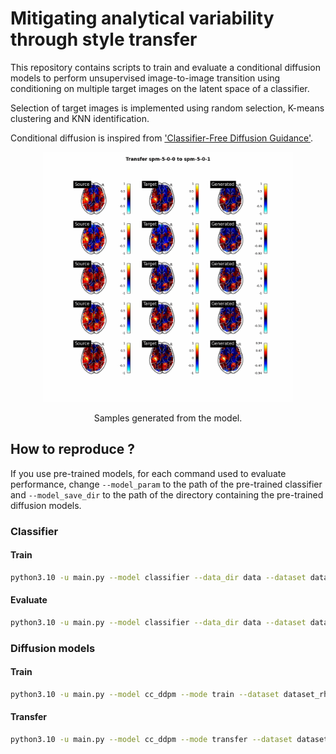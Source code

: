 # Mitigating analytical variability through style transfer

This repository contains scripts to train and evaluate a conditional diffusion models to perform unsupervised image-to-image transition using conditioning on multiple target images on the latent space of a classifier. 

Selection of target images is implemented using random selection, K-means clustering and KNN identification. 

Conditional diffusion is inspired from ['Classifier-Free Diffusion Guidance'](https://arxiv.org/abs/2207.12598). 

<p align = "center">
<img width="400" src="results/transfers.gif"/img>
</p>
<p align = "center">
Samples generated from the model.
</p>

## How to reproduce ? 

If you use pre-trained models, for each command used to evaluate performance, change `--model_param` to the path of the pre-trained classifier and `--model_save_dir` to the path of the directory containing the pre-trained diffusion models. 

### Classifier

#### Train
```bash
python3.10 -u main.py --model classifier --data_dir data --dataset dataset_rh_4classes --labels pipelines --model_save_dir results/models --batch_size 64 --lrate 1e-4 --n_epoch 150
```

#### Evaluate 

```bash 
python3.10 -u main.py --model classifier --data_dir data --dataset dataset_rh_4classes --labels pipelines --mode test --model_param ./results/models/classifier_b-64_lr-1e-04_epochs_150.pth
```

### Diffusion models 
#### Train 

```bash
python3.10 -u main.py --model cc_ddpm --mode train --dataset dataset_rh_4classes --labels pipelines --model_save_dir results/models --batch_size 8 --lrate 1e-4 --n_epoch 200 --n_classes 4 --sample_dir results/samples
```

#### Transfer

```bash
python3.10 -u main.py --model cc_ddpm --mode transfer --dataset dataset_rh_4classes --labels pipelines --model_save_dir results/models --test_iter 200 --n_classes 4 --sample_dir results/samples
```